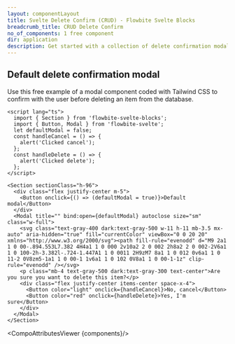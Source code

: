 ```yaml
---
layout: componentLayout
title: Svelte Delete Confirm (CRUD) - Flowbite Svelte Blocks
breadcrumb_title: CRUD Delete Confirm
no_of_components: 1 free component
dir: application
description: Get started with a collection of delete confirmation modal components based on the CRUD layout to make sure the user is ready to remove a selected item.
---
```


<script>
  import { TableProp, TableDefaultRow, CompoAttributesViewer } from '../utils'
  const components = 'Section'
</script>

## Default delete confirmation modal

Use this free example of a modal component coded with Tailwind CSS to confirm with the user before deleting an item from the database.

```svelte example hideResponsiveButtons
<script lang="ts">
  import { Section } from 'flowbite-svelte-blocks';
  import { Button, Modal } from 'flowbite-svelte';
  let defaultModal = false;
  const handleCancel = () => {
    alert('Clicked cancel');
  };
  const handleDelete = () => {
    alert('Clicked delete');
  };
</script>

<Section sectionClass="h-96">
  <div class="flex justify-center m-5">
    <Button onclick={() => (defaultModal = true)}>Default modal</Button>
  </div>
  <Modal title="" bind:open={defaultModal} autoclose size="sm" class="w-full">
    <svg class="text-gray-400 dark:text-gray-500 w-11 h-11 mb-3.5 mx-auto" aria-hidden="true" fill="currentColor" viewBox="0 0 20 20" xmlns="http://www.w3.org/2000/svg"><path fill-rule="evenodd" d="M9 2a1 1 0 00-.894.553L7.382 4H4a1 1 0 000 2v10a2 2 0 002 2h8a2 2 0 002-2V6a1 1 0 100-2h-3.382l-.724-1.447A1 1 0 0011 2H9zM7 8a1 1 0 012 0v6a1 1 0 11-2 0V8zm5-1a1 1 0 00-1 1v6a1 1 0 102 0V8a1 1 0 00-1-1z" clip-rule="evenodd" /></svg>
    <p class="mb-4 text-gray-500 dark:text-gray-300 text-center">Are you sure you want to delete this item?</p>
    <div class="flex justify-center items-center space-x-4">
      <Button color="light" onclick={handleCancel}>No, cancel</Button>
      <Button color="red" onclick={handleDelete}>Yes, I'm sure</Button>
    </div>
  </Modal>
</Section>
```

<CompoAttributesViewer {components}/>
